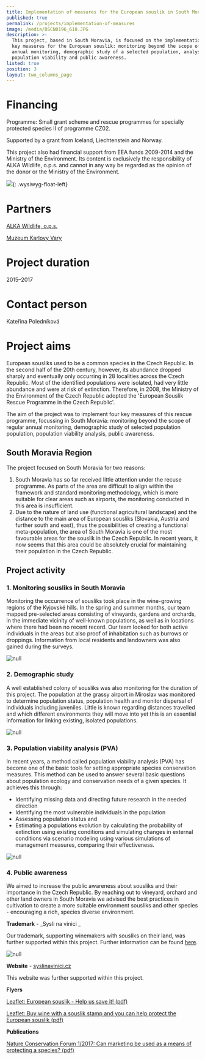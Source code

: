 ```yaml
---
title: Implementation of measures for the European souslik in South Moravia
published: true
permalink: /projects/implementation-of-measures
image: /media/DSCN0196_610.JPG
description: >-
  This project, based in South Moravia, is focused on the implementation of four
  key measures for the European souslik: monitoring beyond the scope of regular
  annual monitoring, demographic study of a selected population, analysis of
  population viability and public awareness.
listed: true
position: 3
layout: two_columns_page
---
```

# Financing

Programme: Small grant scheme and rescue programmes for specially protected species II of programme CZ02.

Supported by a grant from Iceland, Liechtenstein and Norway.

This project also had financial support from EEA funds 2009-2014 and the Ministry of the Environment. Its content is exclusively the responsibility of ALKA Wildlife, o.p.s. and cannot in any way be regarded as the opinion of the donor or the Ministry of the Environment.

![](/media/loga_mgs_stojato_mm.jpg){: .wysiwyg-float-left} 

<div class="clearfix"></div>

# Partners

[ALKA Wildlife, o.p.s.](https://www.alkawildlife.eu)

[Muzeum Karlovy Vary](http://kvmuz.cz)

# Project duration

2015–2017

# Contact person

Kateřina Poledníková​

# Project aims

European sousliks used to be a common species in the Czech Republic. In the second half of the 20th century, however, its abundance dropped sharply and eventually only occurring in 28 localities across the Czech Republic. Most of the identified populations were isolated, had very little abundance and were  at risk of extinction. Therefore, in 2008, the Ministry of the Environment of the Czech Republic adopted the 'European Souslik Rescue Programme in the Czech Republic'.

The aim of the project was to implement four key measures of this rescue programme, focussing in South Moravia: monitoring beyond the scope of regular annual monitoring, demographic study of selected population population, population viability analysis, public awareness.

## **South Moravia Region**

The project focused on South Moravia for two reasons: 

1. South Moravia has so far received little attention under the recuse programme. As parts of the area are difficult to align within the framework and standard monitoring methodology, which is more suitable for clear areas such as airports, the monitoring conducted in this area is insufficient.
2. Due to the nature of land use (functional agricultural landscape) and the distance to the main area of ​​European sousliks (Slovakia, Austria and further south and east), thus the possibilities of creating a functional meta-population, the area of ​​South Moravia is one of the most favourable areas for the souslik in the Czech Republic. In recent years, it now seems that this area could be absolutely crucial for maintaining their population in the Czech Republic.

## **Project activity**

### **1. Monitoring sousliks in South Moravia**

Monitoring the occurrence of sousliks took place in the wine-growing regions of the Kyjovské hills. In the spring and summer months, our team mapped pre-selected areas consisting of vineyards, gardens and orchards, in the immediate vicinity of well-known populations, as well as in locations where there had been no recent record. Our team looked for both active individuals in the areas but also proof of inhabitation such as burrows or droppings. Information from local residents and landowners was also gained during the surveys.

![null](/media/IMG_0504_610.JPG)

### **2. Demographic study**

A well established colony of sousliks was also monitoring for the duration of this project. The population at the grassy airport in Miroslav was monitored to determine population status, population health and monitor dispersal of individuals including juveniles. Little is known regarding distances travelled and which different environments they will move into yet this is an essential information for linking existing, isolated populations.

![null](/media/sysel_chycen_610.jpg)

### **3. Population viability analysis (PVA)**

In recent years, a method called population viability analysis (PVA) has become one of the basic tools for setting appropriate species conservation measures. This method can be used to answer several basic questions about population ecology and conservation needs of a given species. It achieves this through:

* Identifying missing data and directing future research in the needed direction
* Identifying the most vulnerable individuals in the population
* Assessing population status and 
* Estimating a populations evolution by calculating the probability of extinction using existing conditions and simulating changes in external conditions via scenario modeling using various simulations of management measures, comparing their effectiveness.

![null](/media/sysel_2016_basic_srovnani.jpg)

### **4. Public awareness**

We aimed to increase the public awareness about sousliks and their importance in the Czech Republic. By reaching out to vineyard, orchard and other land owners in South Moravia we advised the best practices in cultivation to create a more suitable environment sousliks and other species - encouraging a rich, species diverse environment.

**Trademark** - _Sysli na vinici _

Our trademark, supporting winemakers with sousliks on their land, was further supported within this project. Further information can be found [here](/souslik-stamp).

![null](/media/samolepka_Syslinavinici.jpg)

**Website** - [syslinavinici.cz](https://www.syslinavinici.cz)

This website was further supported within this project.

**Flyers**

[Leaflet: European souslik - Help us save it! (pdf)](https://en.alkawildlife.eu/media/letak_sysel_Pomozte_chranit.pdf)

[Leaflet: Buy wine with a souslik stamp and you can help protect the European souslik (pdf)](https://en.alkawildlife.eu/media/letak_sysel_znamka.pdf)

**Publications**

[Nature Conservation Forum 1/2017: Can marketing be used as a means of protecting a species? (pdf)](https://www.alkawildlife.eu/media/11-marketing_ochrana_druhu.pdf)

